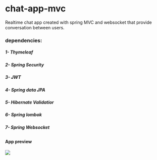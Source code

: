 # chat-app-mvc
Realtime chat app created with spring MVC and websocket that provide conversation between users.

### dependencies:
##### 1- Thymeleaf
##### 2- Spring Security
##### 3- JWT
##### 4- Spring data JPA
##### 5- Hibernate Validatior
##### 6- Spring lombok
##### 7- Spring Websocket


##

#### App preview
<img src="https://github.com/mohamedTalaat256/chat-app-mvc/blob/main/image.png">
